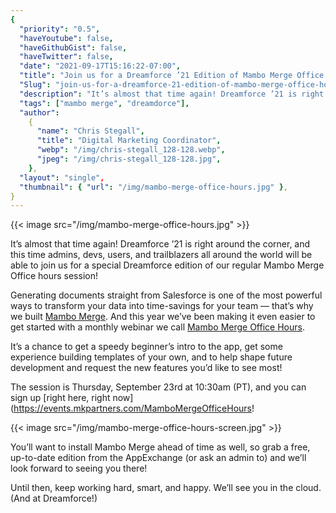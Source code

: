 ```yaml
---
{
  "priority": "0.5",
  "haveYoutube": false,
  "haveGithubGist": false,
  "haveTwitter": false,
  "date": "2021-09-17T15:16:22-07:00",
  "title": "Join us for a Dreamforce ’21 Edition of Mambo Merge Office Hours!",
  "Slug": "join-us-for-a-dreamforce-21-edition-of-mambo-merge-office-hours",
  "description": "It’s almost that time again! Dreamforce ’21 is right around the corner, and this time admins, devs, users, and trailblazers all around the…",
  "tags": ["mambo merge", "dreamdorce"],
  "author":
    {
      "name": "Chris Stegall",
      "title": "Digital Marketing Coordinator",
      "webp": "/img/chris-stegall_128-128.webp",
      "jpeg": "/img/chris-stegall_128-128.jpg",
    },
  "layout": "single",
  "thumbnail": { "url": "/img/mambo-merge-office-hours.jpg" },
}
---
```


{{< image src="/img/mambo-merge-office-hours.jpg" >}}

It’s almost that time again! Dreamforce ’21 is right around the corner, and this time admins, devs, users, and trailblazers all around the world will be able to join us for a special Dreamforce edition of our regular Mambo Merge Office hours session!

Generating documents straight from Salesforce is one of the most powerful ways to transform your data into time-savings for your team — that’s why we built [Mambo Merge](https://appexchange.salesforce.com/appxListingDetail?listingId=a0N3u00000MBinOEAT). And this year we’ve been making it even easier to get started with a monthly webinar we call [Mambo Merge Office Hours](https://appexchange.salesforce.com/appxListingDetail?listingId=a0N3u00000MBinOEAT).

It’s a chance to get a speedy beginner’s intro to the app, get some experience building templates of your own, and to help shape future development and request the new features you’d like to see most!

The session is Thursday, September 23rd at 10:30am (PT), and you can sign up [right here, right now](https://events.mkpartners.com/MamboMergeOfficeHours!

{{< image src="/img/mambo-merge-office-hours-screen.jpg" >}}

You’ll want to install Mambo Merge ahead of time as well, so grab a free, up-to-date edition from the AppExchange (or ask an admin to) and we’ll look forward to seeing you there!

Until then, keep working hard, smart, and happy. We’ll see you in the cloud. (And at Dreamforce!)
